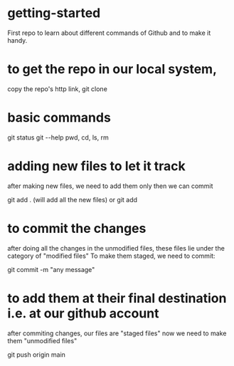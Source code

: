 # getting-started
First repo to learn about different commands of Github and to make it handy.

# to get the repo in our local system,
copy the repo's http link,
git clone <link>

# basic commands
git status
git --help
pwd, cd, ls, rm

# adding new files to let it track
after making new files, we need to add them only then we can commit

git add . (will add all the new files) or git add <file name>

# to commit the changes 
after doing all the changes in the unmodified files, these files lie under the category of "modified files"
To make them staged, we need to commit:

 git commit -m "any message"

# to add them at their final destination i.e. at our github account
after commiting changes, our files are "staged files"
now we need to make them "unmodified files"

git push origin main


